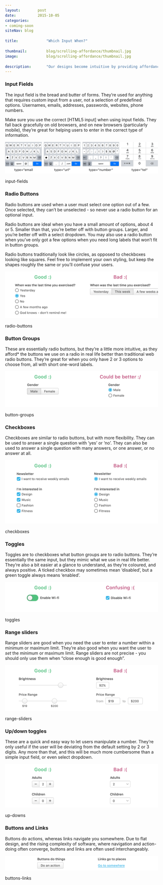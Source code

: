 ```yaml
---
layout:        post
date:          2015-10-05
categories:    
- coming-soon
siteNav: blog

title:             "Which Input When?"

thumbnail:         blog/scrolling-affordance/thumbnail.jpg
image:             blog/scrolling-affordance/thumbnail.jpg

description:       "Our designs become intuitive by providing affordance to encourage particular behaviours."
---
```


### Input Fields

The input field is the bread and butter of forms. They’re used for anything that requires custom input from a user, not a selection of predefined options. Usernames, emails, addresses, passwords, websites, phone numbers.

Make sure you use the correct [HTML5 input] when using input fields. They fall back gracefully on old browsers, and on new browsers (particularly mobile), they’re great for helping users to enter in the correct type of information. 

![input-fields][input-fields]
<figcaption>input-fields</figcaption>

### Radio Buttons
Radio buttons are used when a user must select one option out of  a few. Once selected, they can’t be unselected - so never use a radio button for an optional input.

Radio buttons are ideal when you have a small amount of options, about 4 or 5. Smaller than that, you’re better off with button groups. Larger, and you’re better off with a select dropdown. You may also use a radio button when you’ve only got a few options when you need long labels that won’t fit in button groups.

Radio buttons traditionally look like circles, as opposed to checkboxes looking like squares. Feel free to implement your own styling, but keep the shapes roughly the same or you’ll confuse your users.

![radio-buttons][radio-buttons]
<figcaption>radio-buttons</figcaption>

### Button Groups

These are essentially radio buttons, but they’re a little more intuitive, as they afford* the buttons we use on a radio in real life better than traditional web radio buttons. They’re great for when you only have 2 or 3 options to choose from, all with short one-word labels. 

![button-groups][button-groups]
<figcaption>button-groups</figcaption>

### Checkboxes

Checkboxes are similar to radio buttons, but with more flexibility. They can be used to answer a single question with ‘yes’ or ‘no’. They can also be used to answer a single question with many answers, or one answer, or no answer at all.

![checkboxes][checkboxes]
<figcaption>checkboxes</figcaption>

### Toggles

Toggles are to checkboxes what button groups are to radio buttons. They’re essentially the same input, but they mimic what we use in real life better. They’re also a bit easier at a glance to understand, as they’re coloured, and always positive. 
A ticked checkbox may sometimes mean ‘disabled’, but a green toggle always means ‘enabled’.

![toggles][toggles]
<figcaption>toggles</figcaption>

### Range sliders

Range sliders are good when you need the user to enter a number within a minimum or maximum limit. They’re also good when you want the user to *set* the minimum or maximum limit. Range sliders are not precise - you should only use them when “close enough is good enough”.

![range-sliders][range-sliders]
<figcaption>range-sliders</figcaption>

### Up/down toggles

These are a quick and easy way to let users manipulate a number. They’re only useful if the user will be deviating from the default setting by 2 or 3 digits. Any more than that, and this will be much more cumbersome than a simple input field, or even select dropdown.

![up-downs][up-downs]
<figcaption>up-downs</figcaption>

### Buttons and Links

Buttons do actions, whereas links navigate you somewhere. Due to flat design, and the rising complexity of software, where navigation and action-doing often converge, buttons and links are often used interchangeably.

![buttons-links][buttons-links]
<figcaption>buttons-links</figcaption>

[button-groups]: /assets/images/blog/which-input-when/button-groups.png
[buttons-links]: /assets/images/blog/which-input-when/buttons-links.png
[checkboxes]: /assets/images/blog/which-input-when/checkboxes.png
[input-fields]: /assets/images/blog/which-input-when/keyboards-2.png
[radio-buttons]: /assets/images/blog/which-input-when/radio-buttons.png
[range-sliders]: /assets/images/blog/which-input-when/range-sliders.png
[toggles]: /assets/images/blog/which-input-when/toggles.png
[up-downs]: /assets/images/blog/which-input-when/up-downs.png